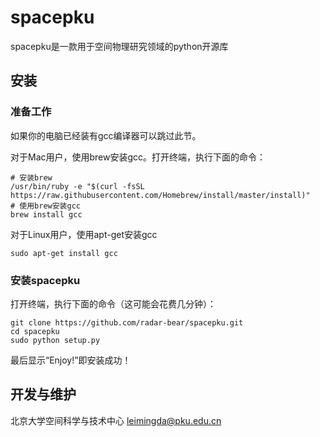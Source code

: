 # spacepku
spacepku是一款用于空间物理研究领域的python开源库

## 安装

### 准备工作

如果你的电脑已经装有gcc编译器可以跳过此节。

对于Mac用户，使用brew安装gcc。打开终端，执行下面的命令：

    # 安装brew
    /usr/bin/ruby -e "$(curl -fsSL https://raw.githubusercontent.com/Homebrew/install/master/install)" 
    # 使用brew安装gcc
    brew install gcc

对于Linux用户，使用apt-get安装gcc

    sudo apt-get install gcc

### 安装spacepku

打开终端，执行下面的命令（这可能会花费几分钟）：

    git clone https://github.com/radar-bear/spacepku.git
    cd spacepku
    sudo python setup.py

最后显示“Enjoy!”即安装成功！

## 开发与维护
北京大学空间科学与技术中心
leimingda@pku.edu.cn
